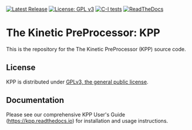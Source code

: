 [![Latest Release](https://img.shields.io/github/v/release/KineticPreProcessor/KPP?label=Latest%20Release)](https://kpp.readthedocs.io) [![License: GPL v3](https://img.shields.io/badge/License-GPLv3-blue.svg)](https://github.com/KineticPreProcessor/KPP/blob/main/LICENSE.txt) [![C-I tests](https://img.shields.io/azure-devops/build/KineticPreProcessor/KPP/1/main?label=C-I%20Tests)](https://dev.azure.com/KineticPreProcessor/KPP/_build) [![ReadTheDocs](https://assets.readthedocs.org/static/projects/badges/passing-flat.svg)](https://kpp.readthedocs.io/en/latest)

# The Kinetic PreProcessor: KPP
This is the repository for the The Kinetic PreProcessor (KPP) source code.

## License
KPP is distributed under [GPLv3, the general public license](https://github.com/KineticPreProcessor/KPP/blob/main/LICENSE.txt).

## Documentation
Please see our comprehensive KPP User's Guide (https://kpp.readthedocs.io) for installation and usage instructions.
